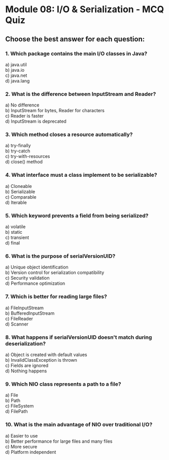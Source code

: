 # Module 08: I/O & Serialization - MCQ Quiz

## Choose the best answer for each question:

### 1. Which package contains the main I/O classes in Java?
a) java.util  
b) java.io  
c) java.net  
d) java.lang

### 2. What is the difference between InputStream and Reader?
a) No difference  
b) InputStream for bytes, Reader for characters  
c) Reader is faster  
d) InputStream is deprecated

### 3. Which method closes a resource automatically?
a) try-finally  
b) try-catch  
c) try-with-resources  
d) close() method

### 4. What interface must a class implement to be serializable?
a) Cloneable  
b) Serializable  
c) Comparable  
d) Iterable

### 5. Which keyword prevents a field from being serialized?
a) volatile  
b) static  
c) transient  
d) final

### 6. What is the purpose of serialVersionUID?
a) Unique object identification  
b) Version control for serialization compatibility  
c) Security validation  
d) Performance optimization

### 7. Which is better for reading large files?
a) FileInputStream  
b) BufferedInputStream  
c) FileReader  
d) Scanner

### 8. What happens if serialVersionUID doesn't match during deserialization?
a) Object is created with default values  
b) InvalidClassException is thrown  
c) Fields are ignored  
d) Nothing happens

### 9. Which NIO class represents a path to a file?
a) File  
b) Path  
c) FileSystem  
d) FilePath

### 10. What is the main advantage of NIO over traditional I/O?
a) Easier to use  
b) Better performance for large files and many files  
c) More secure  
d) Platform independent
